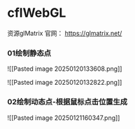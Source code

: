 # cflWebGL

资源glMatrix  官网： https://glmatrix.net/


### 01绘制静态点
![[Pasted image 20250120133608.png]]

![[Pasted image 20250120132822.png]]

### 02绘制动态点-根据鼠标点击位置生成

![[Pasted image 20250121160347.png]]
